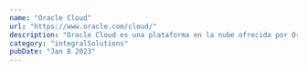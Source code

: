 ```yaml
---
name: "Oracle Cloud"
url: "https://www.oracle.com/cloud/"
description: "Oracle Cloud es una plataforma en la nube ofrecida por Oracle Corporation que ofrece una amplia gama de servicios de infraestructura, plataforma y aplicaciones."
category: "integralSolutions"
pubDate: "Jan 8 2023"
---
```

